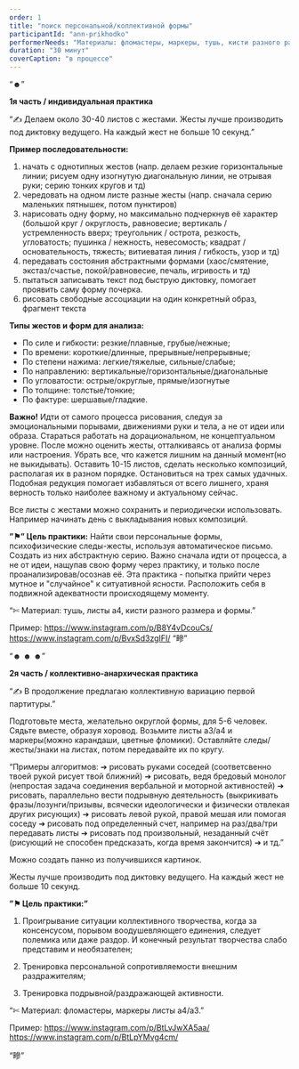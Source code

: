 ```yaml
---
order: 1
title: "поиск персональной/коллективной формы"
participantId: "ann-prikhodko"
performerNeeds: "Материалы: фломастеры, маркеры, тушь, кисти разного размера и формы, листы а4/a3. Коллектив из 5-6 человек + человек, согласный исполнять функцию ведущего."
duration: "30 минут"
coverCaption: "в процессе"
---
```


“☻”


**1я часть / индивидуальная практика**


“✍ Делаем около 30-40 листов с жестами. Жесты лучше производить под диктовку
ведущего. На каждый жест не больше 10 секунд.”


**Пример последовательности:**
1. начать с однотипных жестов (напр. делаем резкие горизонтальные линии; рисуем
одну изогнутую диагональную линии, не отрывая руки; серию тонких кругов и тд)
2. чередовать на одном листе разные жесты (напр. сначала серию маленьких
пятнышек, потом пунктиров)
3. нарисовать одну форму, но максимально подчеркнув её характер (большой круг /
округлость, равновесие; вертикаль / устремленность вверх; треугольник / острота,
резкость, угловатость; пушинка / нежность, невесомость; квадрат /
основательность, тяжесть; витиеватая линия / гибкость, узор и тд)
4. передавать состояния абстрактными формами (хаос/смятение, экстаз/счастье,
покой/равновесие, печаль, игривость и тд)
5. пытаться записывать текст под быструю диктовку, помогает проявить саму форму
почерка.
6. рисовать свободные ассоциации на один конкретный образ, фрагмент текста


**Типы жестов и форм для анализа:**
* По силе и гибкости: резкие/плавные, грубые/нежные;
* По времени: короткие/длинные, прерывные/непрерывные;
* По степени нажима: легкие/тяжелые, сильные/слабые;
* По направлению: вертикальные/горизонтальные/диагональные
* По угловатости: острые/округлые, прямые/изогнутые
* По толщине: толстые/тонкие;
* По фактуре: шершавые/гладкие.


**Важно!** Идти от самого процесса рисования, следуя за эмоциональными порывами,
движениями руки и тела, а не от идеи или образа. Стараться работать на дорациональном, не концептуальном уровне.
Пoсле можно оценить жесты, отталкиваясь от анализа формы или настроения. Убрать все, что кажется лишним на данный момент(но не выкидывать). Оставить 10-15 листов, сделать несколько композиций, располагая их в разном порядке. Остановиться на трех самых удачных. Подобная редукция помогает избавляться от всего лишнего, храня верность только наиболее важному и актуальному сейчас.


Все листы с жестами можно сохранить и периодически использовать. Например начинать день с выкладывания новых композиций.


**”⚑” Цель практики:**
Найти свои персональные формы, психофизические следы-жесты, используя
автоматическое письмо. Создать из них абстрактную серию. Важно сначала идти от
процесса, а не от идеи, нащупав свою форму через практику, и только после
проанализировав/осознав её.
Эта практика - попытка прийти через мутное и "случайное" к ситуативной ясности.
Расположить себя в подвижной адекватности происходящему моменту.


“✄ Материал: тушь, листы а4, кисти разного размера и формы.”


Пример:
https://www.instagram.com/p/B8Y4vDcouCs/ 
https://www.instagram.com/p/BvxSd3zgIFI/ 
“㽩”


“☻ ☻ ☻”


**2я часть / коллективно-анархическая практика**


“✍ В продолжение предлагаю коллективную вариацию первой партитуры.”


Подготовьте места, желательно округлой формы, для 5-6 человек.
Сядьте вместе, образуя хоровод. Возьмите листы а3/а4 и маркеры(можно карандаши,
цветные фломики). Оставляйте следы/жесты/знаки на листах, потом передавайте их по кругу.


“Примеры алгоритмов: ➔ рисовать руками соседей (соответсвенно твоей рукой рисует твой ближний) ➔ рисовать, ведя бредовый монолог (непростая задача соединения вербальной и моторной активностей) ➔ рисовать, параллельно вести подрывную деятельность (выкрикивать фразы/лозунги/призывы, всячески идеологически и физически отвлекая других рисующих) ➔ рисовать левой рукой, правой мешая или помогая соседу ➔ рисовать под определенный счет, например на раз/два/три передавать листы ➔ рисовать под произвольный, незаданный счёт (рисующий не способен предсказать, когда время закончится) ➔ и тд.”


Можно создать панно из получившихся картинок.


Жесты лучше производить под диктовку ведущего. На каждый жест не больше 10 секунд.


**”⚑ Цель практики:”**


1.  Проигрывание ситуации коллективного творчества, когда за консенсусом, порывом
воодушевляющего единения, следует полемика или даже раздор. И конечный
результат творчества слабо представим и необязателен;


2. Тренировка персональной сопротивляемости внешним раздражителям;


3. Тренировка подрывной/раздражающей активности.


“✄ Материал: фломастеры, маркеры листы а4/а3.”


Пример:
https://www.instagram.com/p/BtLvJwXA5aa/ 
https://www.instagram.com/p/BtLpYMvg4cm/ 


“㽩”
